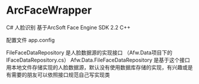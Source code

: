# ArcFaceWrapper

C# 人脸识别 
基于ArcSoft Face Engine SDK 2.2 C++

配置文件 app.config
    <add key="AppId" value="你申请的appid"/>
    <add key="SdkKey32" value="你申请的sdkkey32位"/>
    <add key="SdkKey64" value="你申请的sdkkey64位"/>
    <add key="FileFaceDataRepository" value="Afw.Data,Afw.Data.FileFaceDataRepository`1"/>

FileFaceDataRepository 是人脸数据源的实现接口 （Afw.Data项目下的IFaceDataRepository.cs）
Afw.Data.FileFaceDataRepository 是基于这个接口用本地文件存储实现的人脸数据源，默认没有使用数据库存储的实现，有兴趣或是有需要的朋友可以依照接口规范自己写实现类
